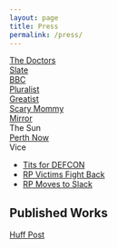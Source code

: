 ```yaml
---
layout: page
title: Press
permalink: /press/
---
```

[The Doctors](https://www.thedoctorstv.com/episodes/couples-unborn-baby-tests-positive-for-meth-due-to-family-home-study-claims-crying-helps)
<br>
[Slate](https://slate.com/technology/2019/09/social-media-unsolicited-dick-pics-filter.html)
<br>
[BBC](https://www.bbc.com/news/technology-49611951)
<br>
[Pluralist](https://pluralist.com/kelsey-bressler-nude-pic-men/)
<br>
[Greatist](https://greatist.com/live/safedm-dick-pic-filter-for-twitter)
<br>
[Scary Mommy](https://www.scarymommy.com/unsolicited-dick-pic-response-cockblock-app/)
<br>
[Mirror](https://www.mirror.co.uk/tech/ai-system-can-detect-delete-19912516)
<br>
The Sun
<br>
[Perth Now](https://www.perthnow.com.au/technology/web-developer-kelsey-bressler-solicits-dick-pics-on-twitter-to-try-and-build-ai-to-block-them-ng-b881331102z)
<br>
Vice
- [Tits for DEFCON](https://www.google.com/amp/s/www.vice.com/amp/en_us/article/d3nkqm/revenge-porn-activist-badass-army-is-selling-nudes-to-get-to-def-con)
- [RP Victims Fight Back](https://www.google.com/amp/s/www.vice.com/amp/en_us/article/59k7qx/revenge-porn-what-to-do-badass-army-anon-ib)
- [RP Moves to Slack](https://www.google.com/amp/s/www.vice.com/amp/en_us/article/d3nkqm/revenge-porn-activist-badass-army-is-selling-nudes-to-get-to-def-con)


## Published Works 
[Huff Post](https://www.huffingtonpost.co.uk/entry/cyberflashing-revenge-porn_uk_5dce6dcce4b0d2e79f8a785f?ncid=other_homepage_tiwdkz83gze&utm_campaign=mw_entry_recirc)